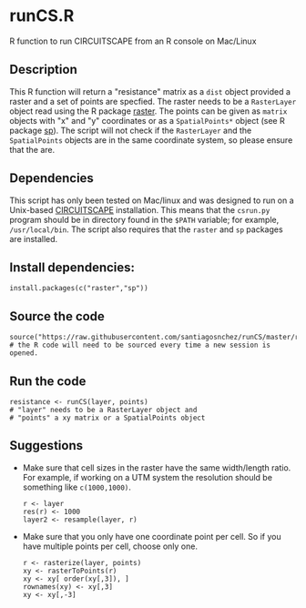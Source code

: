 # runCS.R
R function to run CIRCUITSCAPE from an R console on Mac/Linux

## Description

This R function will return a "resistance" matrix as a `dist` object provided a raster and a set of points are specfied. The raster needs to be a `RasterLayer` object read using the R package [raster](https://cran.r-project.org/web/packages/raster/index.html). The points can be given as `matrix` objects with "x" and "y" coordinates or as a `SpatialPoints*` object (see R package [sp](https://cran.r-project.org/web/packages/sp/index.html)). The script will not check if the `RasterLayer` and the `SpatialPoints` objects are in the same coordinate system, so please ensure that the are.

## Dependencies

This script has only been tested on Mac/linux and was designed to run on a Unix-based [CIRCUITSCAPE](http://www.circuitscape.org/downloads) installation. This means that the `csrun.py` program should be in directory found in the `$PATH` variable; for example, `/usr/local/bin`. The script also requires that the `raster` and `sp` packages are installed.

## Install dependencies:

    install.packages(c("raster","sp"))
    
## Source the code
    
    source("https://raw.githubusercontent.com/santiagosnchez/runCS/master/runCS.R")
    # the R code will need to be sourced every time a new session is opened.
    
## Run the code

    resistance <- runCS(layer, points)
    # "layer" needs to be a RasterLayer object and 
    # "points" a xy matrix or a SpatialPoints object
    
## Suggestions

* Make sure that cell sizes in the raster have the same width/length ratio. For example, if working on a UTM system the resolution should be something like `c(1000,1000)`.
    
      r <- layer
      res(r) <- 1000
      layer2 <- resample(layer, r)

* Make sure that you only have one coordinate point per cell. So if you have multiple points per cell, choose only one.

      r <- rasterize(layer, points)
      xy <- rasterToPoints(r)
      xy <- xy[ order(xy[,3]), ]
      rownames(xy) <- xy[,3]
      xy <- xy[,-3]


